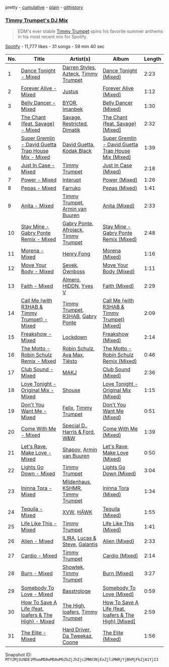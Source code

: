 pretty - [cumulative](/playlists/cumulative/37i9dQZF1DX2Z30XHoglcl.md) - [plain](/playlists/plain/37i9dQZF1DX2Z30XHoglcl) - [githistory](https://github.githistory.xyz/mackorone/spotify-playlist-archive/blob/main/playlists/plain/37i9dQZF1DX2Z30XHoglcl)

### [Timmy Trumpet's DJ Mix](https://open.spotify.com/playlist/37i9dQZF1DX2Z30XHoglcl)

> EDM's ever stable <a href="spotify:artist:0CbeG1224FS58EUx4tPevZ">Timmy Trumpet</a>  spins his favorite summer anthems in his most recent mix for Spotify.

[Spotify](https://open.spotify.com/user/spotify) - 11,777 likes - 31 songs - 59 min 40 sec

| No. | Title | Artist(s) | Album | Length |
|---|---|---|---|---|
| 1 | [Dance Tonight \- Mixed](https://open.spotify.com/track/0MCAExnM6vujhDTnhVTbY2) | [Darren Styles](https://open.spotify.com/artist/2gZzTzeACSwFqkMroVxmnm), [Azteck](https://open.spotify.com/artist/13NpuESz6tlK819yBs0PuS), [Timmy Trumpet](https://open.spotify.com/artist/0CbeG1224FS58EUx4tPevZ) | [Dance Tonight \(Mixed\)](https://open.spotify.com/album/5ynGfRiz96O1xfqVBloTgM) | 2:23 |
| 2 | [Forever Alive \- Mixed](https://open.spotify.com/track/4u7T1AzhtXXA35RG6OtftV) | [Justus](https://open.spotify.com/artist/0iPzFfhXb2ilEodYsMoUX4) | [Forever Alive \(Mixed\)](https://open.spotify.com/album/7GwERUmOO3YAowvvlwi3uC) | 1:12 |
| 3 | [Belly Dancer \- Mixed](https://open.spotify.com/track/3AkAtnwBQLtVWnIknB1q1L) | [BYOR](https://open.spotify.com/artist/0Upxnyh9nIUNSOmNE8WF4R), [Imanbek](https://open.spotify.com/artist/5rGrDvrLOV2VV8SCFVGWlj) | [Belly Dancer \(Mixed\)](https://open.spotify.com/album/4GZiWw3UDXkjNRD7kYl9ul) | 1:30 |
| 4 | [The Chant \(feat\. Savage\) \- Mixed](https://open.spotify.com/track/25nFmQOVuiRXW1U8JFlWIq) | [Savage](https://open.spotify.com/artist/1GbrJTB56Xs4XQGlmVbaCf), [Restricted](https://open.spotify.com/artist/7mx6iGwPF157vXwYcl1DQ3), [Dimatik](https://open.spotify.com/artist/2Zvo5BEkHyaHD1zk180kMz) | [The Chant \(feat\. Savage\) \[Mixed\]](https://open.spotify.com/album/0f4DNJ4WaplcsuJl1nhzw9) | 2:32 |
| 5 | [Super Gremlin \- David Guetta Trap House Mix \- Mixed](https://open.spotify.com/track/4GIqYjYvmTDCTXD9cS9g9L) | [David Guetta](https://open.spotify.com/artist/1Cs0zKBU1kc0i8ypK3B9ai), [Kodak Black](https://open.spotify.com/artist/46SHBwWsqBkxI7EeeBEQG7) | [Super Gremlin \- David Guetta Trap House Mix \(Mixed\)](https://open.spotify.com/album/3NmMs1DD0WxKKLGIZfX69v) | 1:39 |
| 6 | [Just In Case \- Mixed](https://open.spotify.com/track/0ssLzzr70end7OrDaG7OfW) | [Timmy Trumpet](https://open.spotify.com/artist/0CbeG1224FS58EUx4tPevZ) | [Just In Case \(Mixed\)](https://open.spotify.com/album/4cVvihQPd86CdfEVnvQaio) | 2:18 |
| 7 | [Power \- Mixed](https://open.spotify.com/track/76NJGaCcLHVdvmV67ewC03) | [Interupt](https://open.spotify.com/artist/0OFn6uw0q674vCcjDRNP4I) | [Power \(Mixed\)](https://open.spotify.com/album/1LskiLqgQKgNHh2aT0mqck) | 1:26 |
| 8 | [Pepas \- Mixed](https://open.spotify.com/track/28nbOWxKUQBh2P0RE5xLff) | [Farruko](https://open.spotify.com/artist/329e4yvIujISKGKz1BZZbO) | [Pepas \(Mixed\)](https://open.spotify.com/album/2WpHARzM5E1X2ITZg3CKTl) | 1:41 |
| 9 | [Anita \- Mixed](https://open.spotify.com/track/2VpeEJCZg50mu8WOyPiELV) | [Timmy Trumpet](https://open.spotify.com/artist/0CbeG1224FS58EUx4tPevZ), [Armin van Buuren](https://open.spotify.com/artist/0SfsnGyD8FpIN4U4WCkBZ5) | [Anita \(Mixed\)](https://open.spotify.com/album/2LtBwj8sAgWsV9gSmh7Moy) | 2:33 |
| 10 | [Stay Mine \- Gabry Ponte Remix \- Mixed](https://open.spotify.com/track/5bNK1ScLN9KxPvr0pWWA0Y) | [Gabry Ponte](https://open.spotify.com/artist/5ENS85nZShljwNgg4wFD7D), [Afrojack](https://open.spotify.com/artist/4D75GcNG95ebPtNvoNVXhz), [Timmy Trumpet](https://open.spotify.com/artist/0CbeG1224FS58EUx4tPevZ) | [Stay Mine \- Gabry Ponte Remix \(Mixed\)](https://open.spotify.com/album/3zh7EoROJxtZZNkxorM1ZP) | 2:48 |
| 11 | [Morena \- Mixed](https://open.spotify.com/track/52yFlmSdrMKFki6gyfEeS5) | [Henry Fong](https://open.spotify.com/artist/3nALc9PyUfe6CO3EY9bNhH) | [Morena \(Mixed\)](https://open.spotify.com/album/76t6w9Ault8goKT5svO9Bx) | 1:16 |
| 12 | [Move Your Body \- Mixed](https://open.spotify.com/track/5d1zXcg0HzGQbhPuUxOnRd) | [Sevek](https://open.spotify.com/artist/0aOIluXr131XqrXFwFCFGT), [Öwnboss](https://open.spotify.com/artist/37czgDRfGMvgRiUKHvnnhj) | [Move Your Body \(Mixed\)](https://open.spotify.com/album/6mFZ88GajmhdIDdMaOupFF) | 1:11 |
| 13 | [Faith \- Mixed](https://open.spotify.com/track/4CRtoITEStxovmhZjtITvv) | [Almero](https://open.spotify.com/artist/7q03I7IegvJ063qYJIg4kI), [HIDDN](https://open.spotify.com/artist/0wqZ6mvk4DfOvtQUVniOCX), [Yves V](https://open.spotify.com/artist/47BEc2RoW53owMyxacXWdV) | [Faith \(Mixed\)](https://open.spotify.com/album/3dlogPTuD7XD8nSIE5WkWR) | 2:29 |
| 14 | [Call Me \(with R3HAB & Timmy Trumpet\) \- Mixed](https://open.spotify.com/track/1DKzkKRFgzQOeOYpcYHxUr) | [Timmy Trumpet](https://open.spotify.com/artist/0CbeG1224FS58EUx4tPevZ), [R3HAB](https://open.spotify.com/artist/6cEuCEZu7PAE9ZSzLLc2oQ), [Gabry Ponte](https://open.spotify.com/artist/5ENS85nZShljwNgg4wFD7D) | [Call Me \(with R3HAB & Timmy Trumpet\) \[Mixed\]](https://open.spotify.com/album/4zczC3iJJPD409EN8OgAqz) | 2:09 |
| 15 | [Freakshow \- Mixed](https://open.spotify.com/track/46uL5HpEOT2v72yZJSwELH) | [Lockdown](https://open.spotify.com/artist/11ESC6KI0jpdML0CijeROt) | [Freakshow \(Mixed\)](https://open.spotify.com/album/2vWWsgt8YLYN1t8CD1ceD0) | 2:14 |
| 16 | [The Motto \- Robin Schulz Remix \- Mixed](https://open.spotify.com/track/3f3tK89aYxvuWIxJ4NQG4b) | [Robin Schulz](https://open.spotify.com/artist/3t5xRXzsuZmMDkQzgOX35S), [Ava Max](https://open.spotify.com/artist/4npEfmQ6YuiwW1GpUmaq3F), [Tiësto](https://open.spotify.com/artist/2o5jDhtHVPhrJdv3cEQ99Z) | [The Motto \- Robin Schulz Remix \(Mixed\)](https://open.spotify.com/album/6fmbR6OTDvONUYp9WQCvFP) | 0:46 |
| 17 | [Club Sound \- Mixed](https://open.spotify.com/track/4t5R35AR2cnlgMBePKCCEW) | [MAKJ](https://open.spotify.com/artist/3PtCud9dIdOv4exrzdZZ1C) | [Club Sound \(Mixed\)](https://open.spotify.com/album/2yoPsDDOYQ63mgBaY8AHN9) | 2:36 |
| 18 | [Love Tonight \- Original Mix \- Mixed](https://open.spotify.com/track/3WexwMVGQIvqWOisDxNnlc) | [Shouse](https://open.spotify.com/artist/2TcGJdSOiOvITBzhvfX8XB) | [Love Tonight \- Original Mix \(Mixed\)](https://open.spotify.com/album/6eUiQAGad0H45YnrPBRCXb) | 1:15 |
| 19 | [Don't You Want Me \- Mixed](https://open.spotify.com/track/1vUNxzxqQhTW0TXYIeZWA0) | [Felix](https://open.spotify.com/artist/6iRRErKYy1iojOaJoq6Ltk), [Timmy Trumpet](https://open.spotify.com/artist/0CbeG1224FS58EUx4tPevZ) | [Don't You Want Me \(Mixed\)](https://open.spotify.com/album/6dPZSvA7NI9QDbfYk1ABYi) | 0:51 |
| 20 | [Come With Me \- Mixed](https://open.spotify.com/track/3FH8LnrZIaMQANLRwsndwM) | [Special D.](https://open.spotify.com/artist/4EViwTsUibZWyo1K5EgrJt), [Harris & Ford](https://open.spotify.com/artist/4FDj6mh458K7m9Txwyj2rt), [W&W](https://open.spotify.com/artist/2rTo8KIkBTFjQS7VvaKYQ4) | [Come With Me \(Mixed\)](https://open.spotify.com/album/6hok9P6tp0fYuXAAuNVeUx) | 1:39 |
| 21 | [Let's Rave, Make Love \- Mixed](https://open.spotify.com/track/2b57BfjsO8zDs6OP08KMu1) | [Shapov](https://open.spotify.com/artist/36VSvhsPFTdsj1CtmatPiQ), [Armin van Buuren](https://open.spotify.com/artist/0SfsnGyD8FpIN4U4WCkBZ5) | [Let's Rave, Make Love \(Mixed\)](https://open.spotify.com/album/24lHlSFlP2lo0TmTeDxgzI) | 0:50 |
| 22 | [Lights Go Down \- Mixed](https://open.spotify.com/track/3hv4Cr7KyfsAQFUL8ie4fu) | [Timmy Trumpet](https://open.spotify.com/artist/0CbeG1224FS58EUx4tPevZ) | [Lights Go Down \(Mixed\)](https://open.spotify.com/album/49WGblilHbfh1koZ6K12Im) | 3:04 |
| 23 | [Ininna Tora \- Mixed](https://open.spotify.com/track/1ab6xHQxx60eRDoivRClwy) | [Mildenhaus](https://open.spotify.com/artist/1fzjSsvVUpGt2W0itpcTKP), [KSHMR](https://open.spotify.com/artist/2wX6xSig4Rig5kZU6ePlWe), [Timmy Trumpet](https://open.spotify.com/artist/0CbeG1224FS58EUx4tPevZ) | [Ininna Tora \(Mixed\)](https://open.spotify.com/album/7qRIuZJQl6s6AiftHMPV58) | 1:34 |
| 24 | [Tequila \- Mixed](https://open.spotify.com/track/3WxCQtOh7zMhp9TmdOWTrv) | [XVW](https://open.spotify.com/artist/0JUmNncvAQ42GdF20L1Fud), [HÄWK](https://open.spotify.com/artist/0oPeHAZ3BpdlD8EyeBLady) | [Tequila \(Mixed\)](https://open.spotify.com/album/0tHO1SheZqjtXoMrJcsbOL) | 1:55 |
| 25 | [Life Like This \- Mixed](https://open.spotify.com/track/3ob7kbzObr4qcBotT9PDkk) | [Timmy Trumpet](https://open.spotify.com/artist/0CbeG1224FS58EUx4tPevZ) | [Life Like This \(Mixed\)](https://open.spotify.com/album/0xkS9cq9ruLPzLX5sBpfvK) | 1:41 |
| 26 | [Alien \- Mixed](https://open.spotify.com/track/78nBeVuaVc9j42dZf4oUFD) | [ILIRA](https://open.spotify.com/artist/6mzs66iVW15C5iLt0JLt41), [Lucas & Steve](https://open.spotify.com/artist/5wwneIFdawNgQ7GvKK29Z3), [Galantis](https://open.spotify.com/artist/4sTQVOfp9vEMCemLw50sbu) | [Alien \(Mixed\)](https://open.spotify.com/album/7oNBt0HpMYJXW2JtZUK2Kq) | 2:33 |
| 27 | [Cardio \- Mixed](https://open.spotify.com/track/56NWW6Srp9NDvp25sBcsrH) | [Timmy Trumpet](https://open.spotify.com/artist/0CbeG1224FS58EUx4tPevZ) | [Cardio \(Mixed\)](https://open.spotify.com/album/5RdBNdMJg47H2Puits1kEA) | 2:14 |
| 28 | [Burn \- Mixed](https://open.spotify.com/track/01KK78O7YTDH6RKEQ3A66e) | [Showtek](https://open.spotify.com/artist/3gk0OYeLFWYupGFRHqLSR7), [Timmy Trumpet](https://open.spotify.com/artist/0CbeG1224FS58EUx4tPevZ) | [Burn \(Mixed\)](https://open.spotify.com/album/5Uj5QwZG7zqrp3zUfeBjYd) | 3:27 |
| 29 | [Somebody To Love \- Mixed](https://open.spotify.com/track/6Pf8irrtz21jJrehbWGh4A) | [Basstrologe](https://open.spotify.com/artist/6OMAZu0PYOsl3kONOQV9Zk) | [Somebody To Love \(Mixed\)](https://open.spotify.com/album/3VmR9GcKWHtR9GGRgFfCr4) | 0:59 |
| 30 | [How To Save A Life \(feat\. loafers & The High\) \- Mixed](https://open.spotify.com/track/6Vxl0NY9KCvN30s50X83xr) | [The High](https://open.spotify.com/artist/5mKNjpx3SmjNqtxQTmuo9Z), [loafers](https://open.spotify.com/artist/4O8EiXZbelscSDs7TgOXHc), [Timmy Trumpet](https://open.spotify.com/artist/0CbeG1224FS58EUx4tPevZ) | [How To Save A Life \(feat\. loafers & The High\) \[Mixed\]](https://open.spotify.com/album/3iAn5jK8e7Tg7smu7rj6VP) | 2:59 |
| 31 | [The Elite \- Mixed](https://open.spotify.com/track/48dLS5Y0NsoT05MntuAoUJ) | [Hard Driver](https://open.spotify.com/artist/1rpLzYzfrueWdkpcIunZQl), [Da Tweekaz](https://open.spotify.com/artist/6UOk7DmvqlzWmo6gjhZvn6), [Coone](https://open.spotify.com/artist/1Wt63OMKtv6v2ivHuQLm2C) | [The Elite \(Mixed\)](https://open.spotify.com/album/3ppjh8vGJ7ypHcAEBY8WA5) | 1:56 |

Snapshot ID: `MTY2MjUzNDE1MSwwMDAwMDAwMGZkZjJhZjc2MWU3NjExZjliMWRjYjBkMjFkZjA1YjI3`
